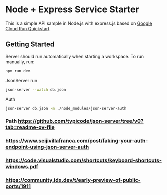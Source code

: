 # Node + Express Service Starter

This is a simple API sample in Node.js with express.js based on [Google Cloud Run Quickstart](https://cloud.google.com/run/docs/quickstarts/build-and-deploy/deploy-nodejs-service).

## Getting Started

Server should run automatically when starting a workspace. To run manually, run:
```sh
npm run dev
```
JsonServer run
```sh
json-server --watch db.json
```
Auth
```sh
json-server db.json -m ./node_modules/json-server-auth
```
 

### Path https://github.com/typicode/json-server/tree/v0?tab=readme-ov-file

### https://www.seijivillafranca.com/post/faking-your-auth-endpoint-using-json-server-auth

### https://code.visualstudio.com/shortcuts/keyboard-shortcuts-windows.pdf

### https://community.idx.dev/t/early-preview-of-public-ports/1911